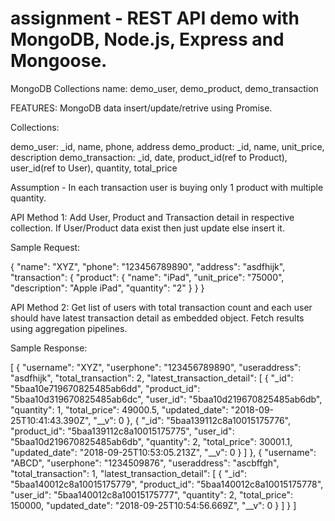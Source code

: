 # assignment - REST API demo with MongoDB, Node.js, Express and Mongoose.

MongoDB Collections name: demo_user, demo_product, demo_transaction

FEATURES:
MongoDB data insert/update/retrive using Promise.

Collections:

demo_user: _id, name, phone, address
demo_product: _id, name, unit_price, description
demo_transaction: _id, date, product_id(ref to Product), user_id(ref to User), quantity, total_price

Assumption - In each transaction user is buying only 1 product with multiple quantity.

API Method 1:
Add User, Product and Transaction detail in respective collection.
If User/Product data exist then just update else insert it.

Sample Request:

{
"name": "XYZ",
"phone": "123456789890",
"address": "asdfhijk",
"transaction": {
 "product": {
  "name": "iPad",
  "unit_price": "75000",
  "description": "Apple iPad",
  "quantity": "2"
 }
}
}

API Method 2:
Get list of users with total transaction count and each user should have latest transaction detail as embedded object.
Fetch results using aggregation pipelines.

Sample Response:

[
    {
        "username": "XYZ",
        "userphone": "123456789890",
        "useraddress": "asdfhijk",
        "total_transaction": 2,
        "latest_transaction_detail": [
            {
                "_id": "5baa10e719670825485ab6dd",
                "product_id": "5baa10d319670825485ab6dc",
                "user_id": "5baa10d219670825485ab6db",
                "quantity": 1,
                "total_price": 49000.5,
                "updated_date": "2018-09-25T10:41:43.390Z",
                "__v": 0
            },
            {
                "_id": "5baa139112c8a10015175776",
                "product_id": "5baa139112c8a10015175775",
                "user_id": "5baa10d219670825485ab6db",
                "quantity": 2,
                "total_price": 30001.1,
                "updated_date": "2018-09-25T10:53:05.213Z",
                "__v": 0
            }
        ]
    },
    {
        "username": "ABCD",
        "userphone": "1234509876",
        "useraddress": "ascbffgh",
        "total_transaction": 1,
        "latest_transaction_detail": [
            {
                "_id": "5baa140012c8a10015175779",
                "product_id": "5baa140012c8a10015175778",
                "user_id": "5baa140012c8a10015175777",
                "quantity": 2,
                "total_price": 150000,
                "updated_date": "2018-09-25T10:54:56.669Z",
                "__v": 0
            }
        ]
    }
]
